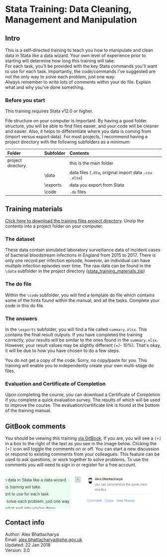 # Stata Training: Data Cleaning, Management and Manipulation

## Intro
This is a self-directed training to teach you how to manipulate and clean data in Stata like a data wizard. Your own level of experience prior to starting will determine how long this training will take.  
For each task, you’ll be provided with the key Stata commands you'll want to use for each task. Importantly, the code/commands I've suggested are not the only way to solve each problem, just one way.  
Always remember to write lots of comments within your do file. Explain what and why you've done something.

### Before you start
This training requires Stata v12.0 or higher.

File structure on your computer is important. By having a good folder structure, you will be able to find files easier, and your code will be cleaner and easier. Also, it helps to differentiate where you data is coming from (import versus export data). For most projects, I recommend having a project directory with the following subfolders as a minimum:

| Folder | Subfolder | Contents |
| :--- | :--- | :--- |
| project directory |  | this is the main folder |
|  | \data | data files \(`.dta`, original import data `.csv` `.xlsx`\) |
|  | \exports | data you export from Stata |
|  | \code | `.do` files |


## Training materials
<a href="https://github.com/alexbhatt/stata_training/blob/master/stata_training_materials.zip?raw=true" target="_blank">Click here to download the training files project directory</a>. Unzip the contents into a project folder on your computer. 

### The dataset
These data contain simulated laboratory surveillance data of incident cases of bacterial bloodstream infections in England from 2015 to 2017. There is only one record per infection episode, however, an individual can have multiple infection episodes over time. The raw data can be found in the `\data` subfolder in the project directory (<a href="https://github.com/alexbhatt/stata_training/blob/master/stata_training_materials.zip?raw=true" target="_blank">stata_training_materials.zip</a>)

### The do file
Within the `\code` subfolder, you will find a template do file which contains some of the hints found within the manual, and all the tasks. Complete your code in this do file. 

### The answers
In the `\exports` subfolder, you will find a file called `summary.xlsx`. This contains the final result outputs. If you have completed the training correctly, your results will be similar to the ones found in the `summary.xlsx`. However, your result values may be slightly different (+/- 10%). That's okay, it will be due to how you have chosen to do a few steps. 

You do not get a copy of the code. Sorry, no copy/paste for you. This training will enable you to independently create your own multi-stage do files. 

### Evaluation and Certificate of Completion
Upon completing the course, you can download a Certificate of Completion if you complete a quick evaluation survey. The results of which will be used to improve the course. The evaluation/certificate link is found at the bottom of the training manual.

## GitBook comments
You should be viewing this training <a href="https://alexbhatt.gitbooks.io/stata-training/">via GitBook</a>. If you are, you will see a `[+]` in a box to the right of the text as you see in the image below. Clicking the `[+]` icon will toggle the comments on or off. You can start a new discussion or respond to existing comments from your colleagues. This feature can be used to ask questions, or work together to solve problems. 
To use the comments you will need to sign in or register for a free account.  ![Comments box to the right of text, click the + to toggle on/off](/assets/gitbook_comment.png)  


## Contact info
Author: Alex Bhattacharya  
Email: alex.bhattacharya@phe.gov.uk  
Updated: 22 Jan 2018  
Version: 3.0
